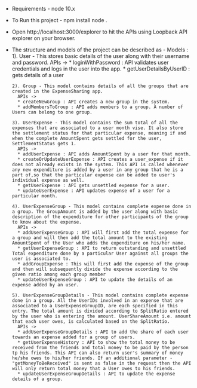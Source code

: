 * Requirements -
    node 10.x

* To Run this project -
    npm install
    node .

* Open http://localhost:3000/explorer to hit the APIs using Loopback API explorer on your browser.

* The structure and models of the project can be described as -
    Models :
      1). User - This stores basic details of the user along with their username and password.
        APIs ->
        * loginWithPassword : API validates user credentials and logs in the user into the app.
        * getUserDetailsByUserID : gets details of a user 
      
      2). Group - This model contains details of all the groups that are created in the ExpenseSharing app.
        APIs ->
        * createNewGroup : API creates a new group in the system.
        * addMembersToGroup : API adds members to a group. A number of Users can belong to one group. 
      
      3). UserExpense - This model contains the sum total of all the expenses that are associated to a user month vise. It also store the settlement status for that particular expense, meaning if and when the complete AmountSpent gets settled for the user, SettlementStatus gets 1.
        APIs ->
        * addUserExpense : API adds AmountSpent by a user for that month.
        * createOrUpdateUserExpense : API creates a user_expense if it does not already exists in the system. This API is called whenever any new expenditure is added by a user in any group that he is a part of,so that the particular expense can be added to user's individual expense as well.
        * getUserExpense : API gets unsettled expense for a user.
        * updateUserExpense : API updates expense of a user for a particular month.

      4). UserExpenseGroup - This model contains complete expense done in a group. The GroupAmount is added by the user along with basic description of the expenditure for other participants of the group to know about the expense.
        APIs ->
        * addUserExpenseGroup : API will first add the total expense for a group and will then add the total amount to the existing AmountSpent of the User who adds the expenditure on his/her name.
        * getUserExpenseGroup : API to return outstanding and unsettled Total expenditure done by a particular User against all groups the user is associated to.
        * addGroupExpense : This will first add the expense of the group and then will subsequently divide the expense according to the given ratio among each group member
        * updateUserExpenseGroup : API to update the details of an expense added by an user.

      5). UserExpenseGroupDetails - This model contains complete expense done in a group. All the UserIDs involved in an expense that are associated to a UserExpenseGroupID, are each specified in this entry. The total amount is divided according to SplitRatio entered by the user who is entering the amount. UserShareAmount i.e. amount that each user owes, is calculated based on the SplitRatio.
        APIs ->
        * addUserExpenseGroupDetails : API to add the share of each user towards an expense added for a group of users. 
        * getUserExpenseHistory : API to show the total money to be received from the friends and total money to be paid by the person tp his friends. This API can also return user's summary of money he/she owes to his/her friends. If an additional parameter - "getMoneyToBeReceived" is sent as false in the request then the API will only return total money that a User owes to his friends.
        * updateUserExpenseGroupDetails : API to update the expense details of a group. 